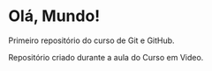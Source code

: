 # Olá, Mundo!
 Primeiro repositório do curso de Git e GitHub.

 Repositório criado durante a aula do Curso em Video.
